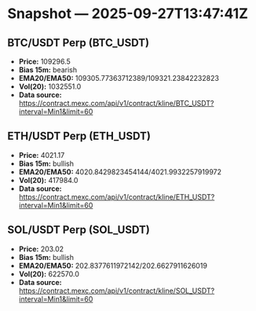 # Snapshot — 2025-09-27T13:47:41Z

## BTC/USDT Perp (BTC_USDT)
- **Price:** 109296.5
- **Bias 15m:** bearish
- **EMA20/EMA50:** 109305.77363712389/109321.23842232823
- **Vol(20):** 1032551.0
- **Data source:** https://contract.mexc.com/api/v1/contract/kline/BTC_USDT?interval=Min1&limit=60

## ETH/USDT Perp (ETH_USDT)
- **Price:** 4021.17
- **Bias 15m:** bullish
- **EMA20/EMA50:** 4020.8429823454144/4021.9932257919972
- **Vol(20):** 417984.0
- **Data source:** https://contract.mexc.com/api/v1/contract/kline/ETH_USDT?interval=Min1&limit=60

## SOL/USDT Perp (SOL_USDT)
- **Price:** 203.02
- **Bias 15m:** bullish
- **EMA20/EMA50:** 202.8377611972142/202.6627911626019
- **Vol(20):** 622570.0
- **Data source:** https://contract.mexc.com/api/v1/contract/kline/SOL_USDT?interval=Min1&limit=60
